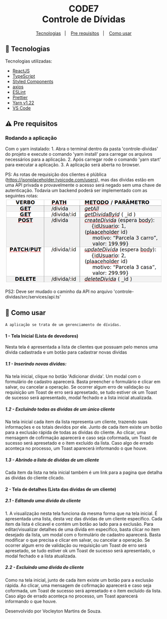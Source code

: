 <h1 align="center">
    CODE7<br />
    Controle de Dívidas
</h1>

<p align="center">
  <a href="#rocket-Tecnologias">Tecnologias</a>&nbsp;&nbsp;&nbsp;|&nbsp;&nbsp;&nbsp;
  <a href="#warning-Pre-requisitos">Pre requisitos</a>&nbsp;&nbsp;&nbsp;|&nbsp;&nbsp;&nbsp;
  <a href="#memo-Como-usar">Como usar</a>
</p>

## :rocket: Tecnologias
Tecnologias utilizadas:

-  [ReactJS](https://reactjs.org/)
-  [TypeScript](https://typescriptlang.org/)
-  [Styled Components](https://styled-components.com/)
-  [axios](https://github.com/axios/axios)
-  [ESLint](https://eslint.org/)
-  [Prettier](https://prettier.io/)
-  [Yarn v1.22](https://yarnpkg.com/)
-  [VS Code](https://code.visualstudio.com/)

## :warning: Pre requisitos

<h3>Rodando a aplicação</h3>
	Com o yarn instalado:
	1. Abra o terminal dentro da pasta 'controle-dívidas' do projeto e execute 
	o comando 'yarn install' para carregar os arquivos necessários 
	para a aplicação. 
	2. Após carregar rode o comando 'yarn start' para executar a aplicação.
  3. A aplicação será aberta no browser.

  PS: As rotas de requisição dos clientes é plública 
  (https://jsonplaceholder.typicode.com/users), mas das dívidas estão 
  em uma API privada e provavelmente o acesso será negado sem uma chave de 
  autenticação. Todavia um backend poderá ser implementado com as seguintes rotas:
  ![Rotas](https://github.com/voncleyton/controle-dividas/blob/master/rotasAPI.png?raw=true)
  
  PS2: Deve ser mudado o caminho da API no arquivo 'controle-dívidas/src/services/api.ts'
## :memo: Como usar
	
	A aplicação se trata de um gerenciamento de dívidas.

  <h4> 1 - Tela Inicial (Lista de devedores) </h4> 
  Nesta tela é apresentada a lista de clientes que possuam pelo menos
  uma dívida cadastrada e um botão para cadastrar novas dívidas
	<h5>1.1 - Inserindo novas dívidas:</h5>
	Na tela inicial, clique no botão 'Adicionar dívida'. 
  Um modal com o formulário de cadastro aparecerá. Basta 
  preencher o formulário e clicar em salvar, ou cancelar a operação. 
  Se ocorrer algum erro de validação ou requisição um Toast de erro 
  será apresetado, se tudo estiver ok um Toast de sucesso será 
  apresentado, modal fechado e a lista inicial atualizada.
	
  <h5>1.2 - Excluindo todas as dívidas de um único cliente</h5>
  Na tela inicial cada item da lista representa um cliente,
  trazendo suas informações e os totais devidos por ele. Junto de cada
  item existe um botão para a exclusão rápida de todas as dívidas
  do cliente. Ao clicar, uma mensagem de cofirmação aparecerá
  e caso seja coformada, um Toast de sucesso será apresetado
  e o item excluído da lista. Caso algo de errado aconteça no processo, um Toast
  aparecerá informando o que houve.

  <h5>1.3 - Abrindo a lista de dívidas de um cliente</h5>
  Cada item da lista na tela inicial também é um link para a pagina
  que detalha as dívidas do cliente clicado.

  <h4> 2 - Tela de detalhes (Lista das dívidas de um cliente) </h4> 
	
  <h5>2.1 - Editando uma dívida do cliente</h5>
	1. A visualização nesta tela funciona da mesma forma que na tela
  inicial. É apresentada uma lista, desta vez das dívidas de um cliente 
  específico. Cada item da lista é clicavel e contém um botão ao lado para a 
  exclusão. Para editar/visualizar detalhes de uma dívida em específico, basta 
  clicar no item desejado da lista, um modal com o formulário de cadastro 
  aparecerá. Basta modificar o que precisa e clicar em salvar, ou cancelar 
  a operação. Se ocorrer algum erro de validação ou requisição um Toast de erro 
  será apresetado, se tudo estiver ok um Toast de sucesso será 
  apresentado, o modal fechado e a lista atualizada.  
	
  <h5>2.2 - Excluindo uma dívida do cliente</h5>
	Como na tela inicial, junto de cada item existe um botão para a exclusão 
  rápida. Ao clicar, uma mensagem de cofirmação aparecerá
  e caso seja coformada, um Toast de sucesso será apresetado
  e o item excluído da lista. Caso algo de errado aconteça no processo, um Toast
  aparecerá informando o que houve.

Desenvolvido por Vocleyton Martins de Souza.
